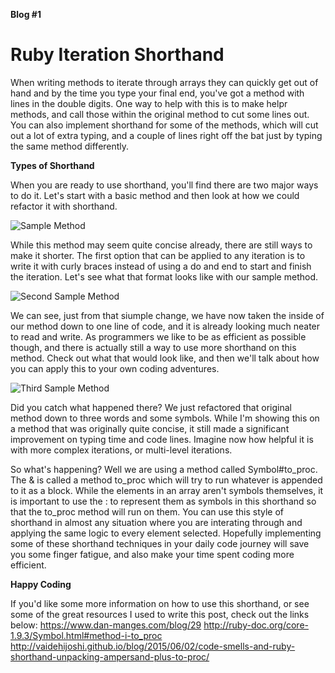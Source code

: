 **Blog #1**

# Ruby Iteration Shorthand

When writing methods to iterate through arrays they can quickly get out of hand and by the time you type your final end, you've got a method with lines in the double digits. One way to help with this is to make helpr methods, and call those within the original method to cut some lines out. You can also implement shorthand for some of the methods, which will cut out a lot of extra typing, and a couple of lines right off the bat just by typing the same method differently. 

**Types of Shorthand** 

When you are ready to use shorthand, you'll find there are two major ways to do it. Let's start with a basic method and then look at how we could refactor it with shorthand. 

![Sample Method](https://github.com/christyinman/Blog1/blob/master/Screen%20Shot%202019-06-25%20at%209.30.43%20AM.png)

While this method may seem quite concise already, there are still ways to make it shorter. The first option that can be applied to any iteration is to write it with curly braces instead of using a do and end to start and finish the iteration. Let's see what that format looks like with our sample method.

![Second Sample Method](https://github.com/christyinman/Blog1/blob/master/Screen%20Shot%202019-06-25%20at%209.43.05%20AM.png)

We can see, just from that siumple change, we have now taken the inside of our method down to one line of code, and it is already looking much neater to read and write. As programmers we like to be as efficient as possible though, and there is actually still a way to use more shorthand on this method. Check out what that would look like, and then we'll talk about how you can apply this to your own coding adventures.

![Third Sample Method](https://github.com/christyinman/Blog1/blob/master/Screen%20Shot%202019-06-25%20at%209.48.27%20AM.png)

Did you catch what happened there? We just refactored that original method down to three words and some symbols. While I'm showing this on a method that was originally quite concise, it still made a significant improvement on typing time and code lines. Imagine now how helpful it is with more complex iterations, or multi-level iterations.

So what's happening? Well we are using a method called Symbol#to_proc. The & is called a method to_proc which will try to run whatever is appended to it as a block. While the elements in an array aren't symbols themselves, it is important to use the : to represent them as symbols in this shorthand so that the to_proc method will run on them. You can use this style of shorthand in almost any situation where you are interating through and applying the same logic to every element selected. Hopefully implementing some of these shorthand techniques in your daily code journey will save you some finger fatigue, and also make your time spent coding more efficient.

**Happy Coding**

If you'd like some more information on how to use this shorthand, or see some of the great resources I used to write this post, check out the links below:
https://www.dan-manges.com/blog/29
http://ruby-doc.org/core-1.9.3/Symbol.html#method-i-to_proc
http://vaidehijoshi.github.io/blog/2015/06/02/code-smells-and-ruby-shorthand-unpacking-ampersand-plus-to-proc/
